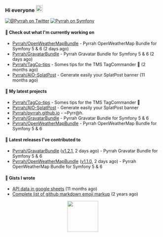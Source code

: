 ### Hi everyone <img src="https://media.giphy.com/media/hvRJCLFzcasrR4ia7z/giphy.gif" width="22">

[![@_Pyrrah_ on Twitter](https://img.shields.io/twitter/follow/_Pyrrah_?color=blue&label=%40_Pyrrah_&logo=twitter&style=social)](https://twitter.com/intent/follow?screen_name=_Pyrrah_)
[![Pyrrah on Symfony](https://shields.io/badge/connect-Pyrrah-blue?logo=symfony&style=flat-square)](https://connect.symfony.com/profile/pyrrah)

#### 👷 Check out what I'm currently working on

- [Pyrrah/OpenWeatherMapBundle](https://github.com/Pyrrah/OpenWeatherMapBundle) - Pyrrah OpenWeatherMap Bundle for Symfony 5 &amp; 6  (2 days ago)
- [Pyrrah/GravatarBundle](https://github.com/Pyrrah/GravatarBundle) - Pyrrah Gravatar Bundle for Symfony 5 &amp; 6 (2 days ago)
- [Pyrrah/TagCo-tips](https://github.com/Pyrrah/TagCo-tips) - Somes tips for the TMS TagCommander 🍪 (2 months ago)
- [Pyrrah/AIO-SplatPost](https://github.com/Pyrrah/AIO-SplatPost) - Generate easily your SplatPost banner (11 months ago)

#### 🌱 My latest projects

- [Pyrrah/TagCo-tips](https://github.com/Pyrrah/TagCo-tips) - Somes tips for the TMS TagCommander 🍪
- [Pyrrah/AIO-SplatPost](https://github.com/Pyrrah/AIO-SplatPost) - Generate easily your SplatPost banner
- [Pyrrah/pyrrah.github.io](https://github.com/Pyrrah/pyrrah.github.io) - ~Pyrr@h.
- [Pyrrah/GravatarBundle](https://github.com/Pyrrah/GravatarBundle) - Pyrrah Gravatar Bundle for Symfony 5 &amp; 6
- [Pyrrah/OpenWeatherMapBundle](https://github.com/Pyrrah/OpenWeatherMapBundle) - Pyrrah OpenWeatherMap Bundle for Symfony 5 &amp; 6 

#### 🔭 Latest releases I've contributed to

- [Pyrrah/GravatarBundle](https://github.com/Pyrrah/GravatarBundle) ([v1.2.1](https://github.com/Pyrrah/GravatarBundle/releases/tag/v1.2.1), 2 days ago) - Pyrrah Gravatar Bundle for Symfony 5 &amp; 6
- [Pyrrah/OpenWeatherMapBundle](https://github.com/Pyrrah/OpenWeatherMapBundle) ([v1.1.0](https://github.com/Pyrrah/OpenWeatherMapBundle/releases/tag/v1.1.0), 2 days ago) - Pyrrah OpenWeatherMap Bundle for Symfony 5 &amp; 6 


#### 📓 Gists I wrote

- [API data in google sheets](https://gist.github.com/16f24e03ae17772bdc3f92fe251dadab) (11 months ago)
- [Complete list of github markdown emoji markup](https://gist.github.com/901f00824ded4cd8a3948f931965e356) (2 years ago)


<p align="center">
  <img width="100" src="https://media.giphy.com/media/WFZvB7VIXBgiz3oDXE/giphy.gif">
</p>


